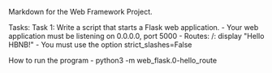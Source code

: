 Markdown for the Web Framework Project.

Tasks:
Task 1: Write a script that starts a Flask web application.
    - Your web application must be listening on 0.0.0.0, port 5000
    - Routes: /: display "Hello HBNB!"
    - You must use the option strict_slashes=False

How to run the program
    - python3 -m web_flask.0-hello_route
